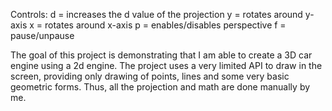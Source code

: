Controls:
d = increases the d value of the projection
y = rotates around y-axis
x = rotates around x-axis
p = enables/disables perspective
f = pause/unpause

The goal of this project is demonstrating that I am able to create a 3D car engine using a 2d engine. 
The project uses a very limited API to draw in the screen, providing only drawing of points, lines and some very basic geometric forms. Thus, all the projection and math are done manually by me.